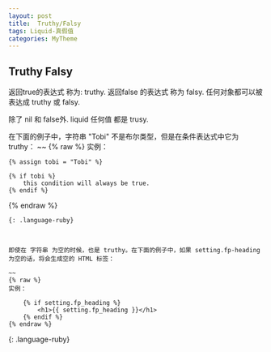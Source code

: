 ```yaml
---
layout: post
title:  Truthy/Falsy
tags: Liquid-真假值
categories: MyTheme
---
```



## Truthy Falsy
返回true的表达式 称为:  truthy.
返回false 的表达式 称为 falsy.
任何对象都可以被表达成 truthy 或 falsy.

除了 nil 和 false外.
liquid 任何值 都是 trusy.




在下面的例子中，字符串 "Tobi" 不是布尔类型，但是在条件表达式中它为 truthy：
~~
{% raw %}
实例：

    {% assign tobi = "Tobi" %}

    {% if tobi %}
        this condition will always be true.
    {% endif %}
{% endraw %}
~~~
{: .language-ruby}



即使在 字符串 为空的时候，也是 truthy。在下面的例子中，如果 setting.fp-heading 为空的话，将会生成空的 HTML 标签：

~~
{% raw %}
实例：

    {% if setting.fp_heading %}
        <h1>{{ setting.fp_heading }}</h1>
    {% endif %}
{% endraw %}
~~~
{: .language-ruby}



